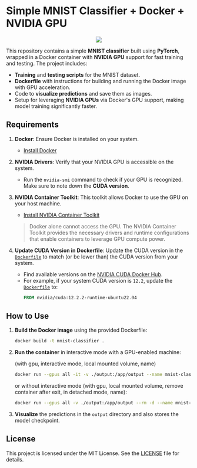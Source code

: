 # Simple MNIST Classifier + Docker + NVIDIA GPU

<p align="center">
  <img src="https://github.com/user-attachments/assets/e5e1dd42-5ab0-484b-8bea-001bef1b9a1e" />
</p>

This repository contains a simple **MNIST classifier** built using **PyTorch**, wrapped in a Docker container with **NVIDIA GPU** support for fast training and testing. The project includes:

- **Training** and **testing scripts** for the MNIST dataset.
- **Dockerfile** with instructions for building and running the Docker image with GPU acceleration.
- Code to **visualize predictions** and save them as images.
- Setup for leveraging **NVIDIA GPUs** via Docker's GPU support, making model training significantly faster.

## Requirements

1. **Docker**: Ensure Docker is installed on your system.
   - [Install Docker](https://docs.docker.com/engine/install/ubuntu/)
   
2. **NVIDIA Drivers**: Verify that your NVIDIA GPU is accessible on the system.
   - Run the `nvidia-smi` command to check if your GPU is recognized. Make sure to note down the **CUDA version**.
   
3. **NVIDIA Container Toolkit**: This toolkit allows Docker to use the GPU on your host machine.
   - [Install NVIDIA Container Toolkit](https://docs.nvidia.com/datacenter/cloud-native/container-toolkit/latest/install-guide.html)
   > Docker alone cannot access the GPU. The NVIDIA Container Toolkit provides the necessary drivers and runtime configurations that enable containers to leverage GPU compute power.

4. **Update CUDA Version in Dockerfile**: Update the CUDA version in the [`Dockerfile`](https://github.com/kvnptl/mnist-docker-gpu/blob/eaf381c0de8b2d3be1eb03ea662a1ff3132d9d24/Dockerfile#L1) to match (or be lower than) the CUDA version from your system.
   - Find available versions on the [NVIDIA CUDA Docker Hub](https://hub.docker.com/r/nvidia/cuda/tags?page_size=&ordering=&name=).
   - For example, if your system CUDA version is `12.2`, update the [`Dockerfile`](https://github.com/kvnptl/mnist-docker-gpu/blob/eaf381c0de8b2d3be1eb03ea662a1ff3132d9d24/Dockerfile#L1) to:
     ```dockerfile
     FROM nvidia/cuda:12.2.2-runtime-ubuntu22.04
     ```

## How to Use

1. **Build the Docker image** using the provided Dockerfile:

    ```bash
    docker build -t mnist-classifier .
    ```

2. **Run the container** in interactive mode with a GPU-enabled machine:

   (with gpu, interactive mode, local mounted volume, name)
    ```bash
    docker run --gpus all -it -v ./output:/app/output --name mnist-classifier mnist-classifier bash
    ```

    or without interactive mode (with gpu, local mounted volume, remove container after exit, in detached mode, name):
    ```bash
    docker run --gpus all -v ./output:/app/output --rm -d --name mnist-classifier mnist-classifier
    ```

4. **Visualize** the predictions in the `output` directory and also stores the model checkpoint.

## License

This project is licensed under the MIT License. See the [LICENSE](./LICENSE) file for details.
